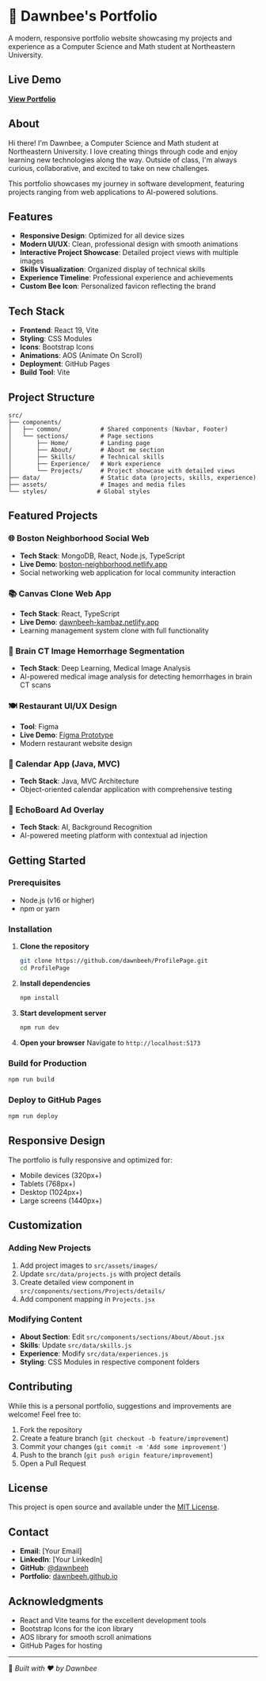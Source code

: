 # 🐝 Dawnbee's Portfolio

A modern, responsive portfolio website showcasing my projects and experience as a Computer Science and Math student at Northeastern University.

## Live Demo

**[View Portfolio](https://dawnbeeh.github.io)**

## About

Hi there! I'm Dawnbee, a Computer Science and Math student at Northeastern University. I love creating things through code and enjoy learning new technologies along the way. Outside of class, I'm always curious, collaborative, and excited to take on new challenges.

This portfolio showcases my journey in software development, featuring projects ranging from web applications to AI-powered solutions.

## Features

- **Responsive Design**: Optimized for all device sizes
- **Modern UI/UX**: Clean, professional design with smooth animations
- **Interactive Project Showcase**: Detailed project views with multiple images
- **Skills Visualization**: Organized display of technical skills
- **Experience Timeline**: Professional experience and achievements
- **Custom Bee Icon**: Personalized favicon reflecting the brand

## Tech Stack

- **Frontend**: React 19, Vite
- **Styling**: CSS Modules
- **Icons**: Bootstrap Icons
- **Animations**: AOS (Animate On Scroll)
- **Deployment**: GitHub Pages
- **Build Tool**: Vite

## Project Structure

```
src/
├── components/
│   ├── common/           # Shared components (Navbar, Footer)
│   └── sections/         # Page sections
│       ├── Home/         # Landing page
│       ├── About/        # About me section
│       ├── Skills/       # Technical skills
│       ├── Experience/   # Work experience
│       └── Projects/     # Project showcase with detailed views
├── data/                 # Static data (projects, skills, experience)
├── assets/               # Images and media files
└── styles/              # Global styles
```

## Featured Projects

### 🌐 Boston Neighborhood Social Web
- **Tech Stack**: MongoDB, React, Node.js, TypeScript
- **Live Demo**: [boston-neighborhood.netlify.app](https://boston-neighborhood.netlify.app)
- Social networking web application for local community interaction

### 📚 Canvas Clone Web App
- **Tech Stack**: React, TypeScript
- **Live Demo**: [dawnbeeh-kambaz.netlify.app](http://dawnbeeh-kambaz.netlify.app)
- Learning management system clone with full functionality

### 🧠 Brain CT Image Hemorrhage Segmentation
- **Tech Stack**: Deep Learning, Medical Image Analysis
- AI-powered medical image analysis for detecting hemorrhages in brain CT scans

### 🍽️ Restaurant UI/UX Design
- **Tool**: Figma
- **Live Demo**: [Figma Prototype](https://www.figma.com/proto/SjSMznbgZyYBpKo8aaDXHj/Hwang_final?node-id=4007-509&t=Rv98GDHB6CfUdBQG-1&scaling=scale-down&page-id=0%3A1&starting-point-node-id=4007%3A509)
- Modern restaurant website design

### 📅 Calendar App (Java, MVC)
- **Tech Stack**: Java, MVC Architecture
- Object-oriented calendar application with comprehensive testing

### 🎯 EchoBoard Ad Overlay
- **Tech Stack**: AI, Background Recognition
- AI-powered meeting platform with contextual ad injection

## Getting Started

### Prerequisites

- Node.js (v16 or higher)
- npm or yarn

### Installation

1. **Clone the repository**
   ```bash
   git clone https://github.com/dawnbeeh/ProfilePage.git
   cd ProfilePage
   ```

2. **Install dependencies**
   ```bash
   npm install
   ```

3. **Start development server**
   ```bash
   npm run dev
   ```

4. **Open your browser**
   Navigate to `http://localhost:5173`

### Build for Production

```bash
npm run build
```

### Deploy to GitHub Pages

```bash
npm run deploy
```

## Responsive Design

The portfolio is fully responsive and optimized for:
- Mobile devices (320px+)
- Tablets (768px+)
- Desktop (1024px+)
- Large screens (1440px+)

## Customization

### Adding New Projects

1. Add project images to `src/assets/images/`
2. Update `src/data/projects.js` with project details
3. Create detailed view component in `src/components/sections/Projects/details/`
4. Add component mapping in `Projects.jsx`

### Modifying Content

- **About Section**: Edit `src/components/sections/About/About.jsx`
- **Skills**: Update `src/data/skills.js`
- **Experience**: Modify `src/data/experiences.js`
- **Styling**: CSS Modules in respective component folders

## Contributing

While this is a personal portfolio, suggestions and improvements are welcome! Feel free to:

1. Fork the repository
2. Create a feature branch (`git checkout -b feature/improvement`)
3. Commit your changes (`git commit -m 'Add some improvement'`)
4. Push to the branch (`git push origin feature/improvement`)
5. Open a Pull Request

## License

This project is open source and available under the [MIT License](LICENSE).

## Contact

- **Email**: [Your Email]
- **LinkedIn**: [Your LinkedIn]
- **GitHub**: [@dawnbeeh](https://github.com/dawnbeeh)
- **Portfolio**: [dawnbeeh.github.io](https://dawnbeeh.github.io)

## Acknowledgments

- React and Vite teams for the excellent development tools
- Bootstrap Icons for the icon library
- AOS library for smooth scroll animations
- GitHub Pages for hosting

---



🐝 *Built with ❤️ by Dawnbee*